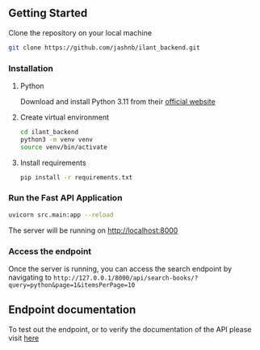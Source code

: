 ## Getting Started

Clone the repository on your local machine

```bash
git clone https://github.com/jashnb/ilant_backend.git
```

### Installation

1. Python
    
    Download and install Python 3.11 from their [official website](https://www.python.org/downloads) 
2. Create virtual environment

    ```bash
    cd ilant_backend
    python3 -m venv venv
    source venv/bin/activate
    ```
3. Install requirements

    ```bash
    pip install -r requirements.txt
    ```

### Run the Fast API Application

```bash
uvicorn src.main:app --reload
```

The server will be running on [http://localhost:8000](http://localhost:8000)

### Access the endpoint

Once the server is running, you can access the search endpoint by navigating to `http://127.0.0.1/8000/api/search-books/?query=python&page=1&itemsPerPage=10`

## Endpoint documentation

To test out the endpoint, or to verify the documentation of the API please visit [here](http://127.0.0.1:8000/docs)